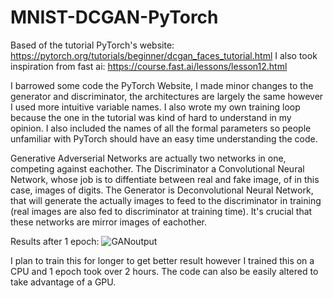 # MNIST-DCGAN-PyTorch

Based of the tutorial PyTorch's website: https://pytorch.org/tutorials/beginner/dcgan_faces_tutorial.html
I also took inspiration from fast ai: https://course.fast.ai/lessons/lesson12.html

I barrowed some code the PyTorch Website, I made minor changes to the generator and discriminator, the architectures are largely the same however I used more intuitive variable names. I also wrote my own training loop because the one in the tutorial was kind of hard to understand in my opinion. I also included the names of all the formal parameters so people unfamiliar with PyTorch should have an easy time understanding the code.

Generative Adverserial Networks are actually two networks in one, competing against eachother. The Discriminator a Convolutional Neural Network, whose job is to diffentiate between real and fake image, of in this case, images of digits. The Generator is Deconvolutional Neural Network, that will generate the actually images to feed to the discriminator in training (real images are also fed to discriminator at training time). It's crucial that these networks are mirror images of eachother.

Results after 1 epoch:
![GANoutput](username.github.com/repository/imgs/GANoutput.png)

I plan to train this for longer to get better result however I trained this on a CPU and 1 epoch took over 2 hours. The code can also be easily altered to take advantage of a GPU.
